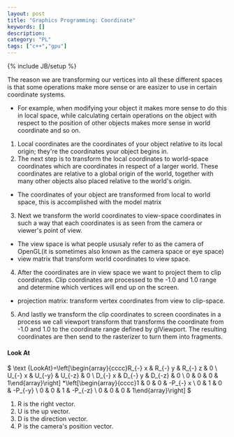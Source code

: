 ```yaml
--- 
layout: post 
title: "Graphics Programming: Coordinate" 
keywords: [] 
description: 
category: "PL"
tags: ["c++","gpu"]
--- 
```

{% include JB/setup %}

The reason we are transforming our vertices into all these different spaces is that some operations
make more sense or are easizer to use in certain coordinate systems.
- For example, when modifying your object it makes more sense to do this in local space, while
  calculating certain operations on the object with respect to the position of other objects makes
  more sense in world coordinate and so on.

1. Local coordinates are the coordinates of your object relative to its local origin; they're the
   coordinates your object begins in.
2. The next step is to transform the local coordinates to world-space coordinates which are
   coordinates in respect of a larger world. These coordinates are relative to a global origin of
   the world, together with many other objects also placed relative to the world's origin.
- The coordinates of your object are transformed from local to world space, this is accomplished
  with the model matrix
3. Next we transform the world coordinates to view-space coordinates in such a way that each
   coordinates is as seen from the camera or viewer's point of view.
- The view space is what people ususaly refer to as the camera of OpenGL(it is sometimes also known
  as the camera space or eye space)
- view matrix that transform world coordinates to view space.
4. After the coordinates are in view space we want to project them to clip coordinates. Clip
   coordinates are processed to the -1.0 and 1.0 range and determine which vertices will end up on
   the screen.
- projection matrix: transform vertex coordinates from view to clip-space.
5. And lastly we transform the clip coordinates to screen coordinates in a process we call viewport
   transform that transforms the coordinate from -1.0 and 1.0 to the coordinate range defined by
   glViewport. The resulting coordinates are then send to the rasterizer to turn them into
   fragments.


#### Look At
$
\text {LookAt}=\left[\begin{array}{cccc}R_{-} x & R_{-} y & R_{-} z & 0 \\ U_{-} x & U_{-y} & U_{-z}
& 0 \\ D_{-} x & D_{-} y & D_{-z} & 0 \\ 0 & 0 & 0 & 1\end{array}\right] *\left[\begin{array}{cccc}1
& 0 & 0 & -P_{-} x \\ 0 & 1 & 0 & -P_{-y} \\ 0 & 0 & 1 & -P_{-z} \\ 0 & 0 & 0 & 1\end{array}\right]
$
1. R is the right vector.
2. U is the up vector.
3. D is the direction vector.
4. P is the camera's position vector.

